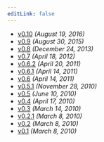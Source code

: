 ```yaml
---
editLink: false
---
```


* [v0.10](./v0.10.md) _(August 19, 2016)_
* [v0.9](./v0.9.md) _(August 30, 2015)_
* [v0.8](./v0.8.md) _(December 24, 2013)_
* [v0.7](./v0.7.md) _(April 18, 2012)_
* [v0.6.2](./v0.6.md) _(April 20, 2011)_
* [v0.6.1](./v0.6.md) _(April 14, 2011)_
* [v0.6](./v0.6.md) _(April 14, 2011)_
* [v0.5.1](./v0.5.md) _(November 28, 2010)_
* [v0.5](./v0.5.md) _(June 10, 2010)_
* [v0.4](./v0.4.md) _(April 17, 2010)_
* [v0.3](./v0.3.md) _(March 14, 2010)_
* [v0.2.1](./v0.2.md) _(March 8, 2010)_
* [v0.2](./v0.2.md) _(March 8, 2010)_
* [v0.1](./v0.1.md) _(March 8, 2010)_

<PageFooter />
